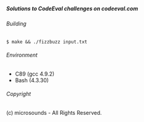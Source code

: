 ##### Solutions to CodeEval challenges on codeeval.com

###### Building
```
$ make && ./fizzbuzz input.txt
```

###### Environment
* C89 (gcc 4.9.2)
* Bash (4.3.30)

###### Copyright
(c) microsounds - All Rights Reserved.

